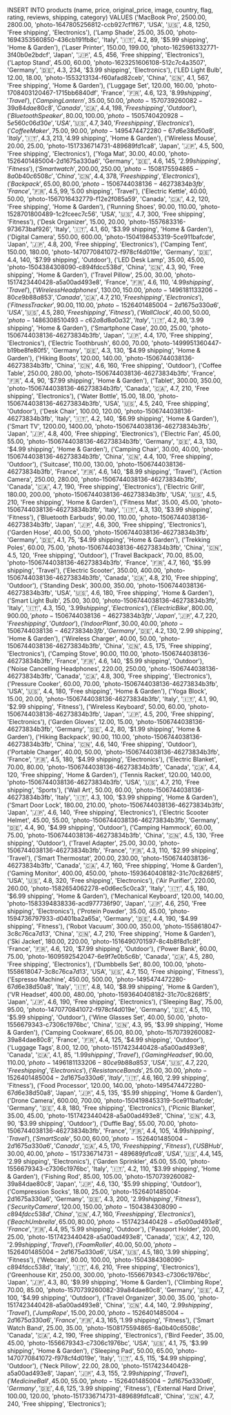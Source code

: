 INSERT INTO products (name, price, original_price, image, country, flag, rating, reviews, shipping, category) VALUES
('MacBook Pro', 2500.00, 2800.00, 'photo-1647805256812-ccb927cf1f67', 'USA', '🇺🇸', 4.8, 1250, 'Free shipping', 'Electronics'),
('Lamp Shade', 25.00, 35.00, 'photo-1694353560850-436cb191fb8c', 'Italy', '🇮🇹', 4.2, 89, '$5.99 shipping', 'Home & Garden'),
('Laser Printer', 150.00, 199.00, 'photo-1625961332771-3f40b0e2bdcf', 'Japan', '🇯🇵', 4.5, 456, 'Free shipping', 'Electronics'),
('Laptop Stand', 45.00, 60.00, 'photo-1623251606108-512c7c4a3507', 'Germany', '🇩🇪', 4.3, 234, '$3.99 shipping', 'Electronics'),
('LED Light Bulb', 12.00, 18.00, 'photo-1553213134-f60afad82ceb', 'China', '🇨🇳', 4.1, 567, 'Free shipping', 'Home & Garden'),
('Luggage Set', 120.00, 160.00, 'photo-1708403120467-1715bb6840df', 'France', '🇫🇷', 4.6, 123, '$8.99 shipping', 'Travel'),
('Camping Lantern', 35.00, 50.00, 'photo-1570739260082-39a84dae80c8', 'Canada', '🇨🇦', 4.4, 198, 'Free shipping', 'Outdoor'),
('Bluetooth Speaker', 80.00, 100.00, 'photo-1505740420928-5e560c06d30e', 'USA', '🇺🇸', 4.7, 340, 'Free shipping', 'Electronics'),
('Coffee Maker', 75.00, 90.00, 'photo-1495474472280-67d6e38d50a8', 'Italy', '🇮🇹', 4.3, 213, '$4.99 shipping', 'Home & Garden'),
('Wireless Mouse', 20.00, 25.00, 'photo-1517336714731-489689fd1ca8', 'Japan', '🇯🇵', 4.5, 500, 'Free shipping', 'Electronics'),
('Yoga Mat', 30.00, 40.00, 'photo-1526401485004-2d1675a330a6', 'Germany', '🇩🇪', 4.6, 145, '$2.99 shipping', 'Fitness'),
('Smartwatch', 200.00, 250.00, 'photo-1508175594865-8a0b40c6508c', 'China', '🇨🇳', 4.4, 378, 'Free shipping', 'Electronics'),
('Backpack', 65.00, 80.00, 'photo-1506744038136-46273834b3fb', 'France', '🇫🇷', 4.5, 99, '$5.00 shipping', 'Travel'),
('Electric Kettle', 40.00, 50.00, 'photo-1567016432779-f12e2f085a59', 'Canada', '🇨🇦', 4.2, 120, 'Free shipping', 'Home & Garden'),
('Running Shoes', 90.00, 110.00, 'photo-1528701800489-1c2fceec7c56', 'USA', '🇺🇸', 4.7, 300, 'Free shipping', 'Fitness'),
('Desk Organizer', 15.00, 20.00, 'photo-1557683316-973673baf926', 'Italy', '🇮🇹', 4.1, 60, '$3.99 shipping', 'Home & Garden'),
('Digital Camera', 550.00, 600.00, 'photo-1504198453319-5ce911bafcde', 'Japan', '🇯🇵', 4.8, 200, 'Free shipping', 'Electronics'),
('Camping Tent', 150.00, 180.00, 'photo-1470770841072-f978cf4d019e', 'Germany', '🇩🇪', 4.4, 140, '$7.99 shipping', 'Outdoor'),
('LED Desk Lamp', 35.00, 45.00, 'photo-1504384308090-c894fdcc538d', 'China', '🇨🇳', 4.3, 90, 'Free shipping', 'Home & Garden'),
('Travel Pillow', 25.00, 30.00, 'photo-1517423440428-a5a00ad493e8', 'France', '🇫🇷', 4.6, 110, '$4.99 shipping', 'Travel'),
('Wireless Headphones', 130.00, 150.00, 'photo-1496181133206-80ce9b88a853', 'Canada', '🇨🇦', 4.7, 210, 'Free shipping', 'Electronics'),
('Fitness Tracker', 90.00, 110.00, 'photo-1526401485004-2d1675a330a6', 'USA', '🇺🇸', 4.5, 280, 'Free shipping', 'Fitness'),
('Wall Clock', 40.00, 50.00, 'photo-1486308510493-c62a8d8a0a32', 'Italy', '🇮🇹', 4.2, 80, '$3.99 shipping', 'Home & Garden'),
('Smartphone Case', 20.00, 25.00, 'photo-1506744038136-46273834b3fb', 'Japan', '🇯🇵', 4.4, 170, 'Free shipping', 'Electronics'),
('Electric Toothbrush', 60.00, 70.00, 'photo-1499951360447-b19be8fe80f5', 'Germany', '🇩🇪', 4.3, 130, '$4.99 shipping', 'Home & Garden'),
('Hiking Boots', 120.00, 140.00, 'photo-1506744038136-46273834b3fb', 'China', '🇨🇳', 4.6, 160, 'Free shipping', 'Outdoor'),
('Coffee Table', 250.00, 280.00, 'photo-1506744038136-46273834b3fb', 'France', '🇫🇷', 4.4, 90, '$7.99 shipping', 'Home & Garden'),
('Tablet', 300.00, 350.00, 'photo-1506744038136-46273834b3fb', 'Canada', '🇨🇦', 4.7, 210, 'Free shipping', 'Electronics'),
('Water Bottle', 15.00, 18.00, 'photo-1506744038136-46273834b3fb', 'USA', '🇺🇸', 4.5, 240, 'Free shipping', 'Outdoor'),
('Desk Chair', 100.00, 120.00, 'photo-1506744038136-46273834b3fb', 'Italy', '🇮🇹', 4.2, 140, '$6.99 shipping', 'Home & Garden'),
('Smart TV', 1200.00, 1400.00, 'photo-1506744038136-46273834b3fb', 'Japan', '🇯🇵', 4.8, 400, 'Free shipping', 'Electronics'),
('Electric Fan', 45.00, 55.00, 'photo-1506744038136-46273834b3fb', 'Germany', '🇩🇪', 4.3, 130, '$4.99 shipping', 'Home & Garden'),
('Camping Chair', 30.00, 40.00, 'photo-1506744038136-46273834b3fb', 'China', '🇨🇳', 4.4, 100, 'Free shipping', 'Outdoor'),
('Suitcase', 110.00, 130.00, 'photo-1506744038136-46273834b3fb', 'France', '🇫🇷', 4.6, 140, '$8.99 shipping', 'Travel'),
('Action Camera', 250.00, 280.00, 'photo-1506744038136-46273834b3fb', 'Canada', '🇨🇦', 4.7, 190, 'Free shipping', 'Electronics'),
('Electric Grill', 180.00, 200.00, 'photo-1506744038136-46273834b3fb', 'USA', '🇺🇸', 4.5, 210, 'Free shipping', 'Home & Garden'),
('Fitness Mat', 35.00, 45.00, 'photo-1506744038136-46273834b3fb', 'Italy', '🇮🇹', 4.3, 130, '$3.99 shipping', 'Fitness'),
('Bluetooth Earbuds', 90.00, 110.00, 'photo-1506744038136-46273834b3fb', 'Japan', '🇯🇵', 4.6, 300, 'Free shipping', 'Electronics'),
('Garden Hose', 40.00, 50.00, 'photo-1506744038136-46273834b3fb', 'Germany', '🇩🇪', 4.1, 75, '$4.99 shipping', 'Home & Garden'),
('Trekking Poles', 60.00, 75.00, 'photo-1506744038136-46273834b3fb', 'China', '🇨🇳', 4.5, 120, 'Free shipping', 'Outdoor'),
('Travel Backpack', 70.00, 85.00, 'photo-1506744038136-46273834b3fb', 'France', '🇫🇷', 4.7, 160, '$5.99 shipping', 'Travel'),
('Electric Scooter', 350.00, 400.00, 'photo-1506744038136-46273834b3fb', 'Canada', '🇨🇦', 4.8, 210, 'Free shipping', 'Outdoor'),
('Standing Desk', 300.00, 350.00, 'photo-1506744038136-46273834b3fb', 'USA', '🇺🇸', 4.6, 180, 'Free shipping', 'Home & Garden'),
('Smart Light Bulb', 25.00, 30.00, 'photo-1506744038136-46273834b3fb', 'Italy', '🇮🇹', 4.3, 150, '$3.99 shipping', 'Electronics'),
('Electric Bike', 800.00, 900.00, 'photo-1506744038136-46273834b3fb', 'Japan', '🇯🇵', 4.7, 220, 'Free shipping', 'Outdoor'),
('Indoor Plant', 30.00, 40.00, 'photo-1506744038136-46273834b3fb', 'Germany', '🇩🇪', 4.2, 130, '$2.99 shipping', 'Home & Garden'),
('Wireless Charger', 40.00, 50.00, 'photo-1506744038136-46273834b3fb', 'China', '🇨🇳', 4.5, 175, 'Free shipping', 'Electronics'),
('Camping Stove', 90.00, 110.00, 'photo-1506744038136-46273834b3fb', 'France', '🇫🇷', 4.6, 140, '$5.99 shipping', 'Outdoor'),
('Noise Cancelling Headphones', 220.00, 250.00, 'photo-1506744038136-46273834b3fb', 'Canada', '🇨🇦', 4.8, 300, 'Free shipping', 'Electronics'),
('Pressure Cooker', 60.00, 70.00, 'photo-1506744038136-46273834b3fb', 'USA', '🇺🇸', 4.4, 180, 'Free shipping', 'Home & Garden'),
('Yoga Block', 15.00, 20.00, 'photo-1506744038136-46273834b3fb', 'Italy', '🇮🇹', 4.1, 90, '$2.99 shipping', 'Fitness'),
('Wireless Keyboard', 50.00, 60.00, 'photo-1506744038136-46273834b3fb', 'Japan', '🇯🇵', 4.5, 200, 'Free shipping', 'Electronics'),
('Garden Gloves', 12.00, 15.00, 'photo-1506744038136-46273834b3fb', 'Germany', '🇩🇪', 4.2, 80, '$1.99 shipping', 'Home & Garden'),
('Hiking Backpack', 90.00, 110.00, 'photo-1506744038136-46273834b3fb', 'China', '🇨🇳', 4.6, 140, 'Free shipping', 'Outdoor'),
('Portable Charger', 40.00, 50.00, 'photo-1506744038136-46273834b3fb', 'France', '🇫🇷', 4.5, 180, '$4.99 shipping', 'Electronics'),
('Electric Blanket', 70.00, 80.00, 'photo-1506744038136-46273834b3fb', 'Canada', '🇨🇦', 4.4, 120, 'Free shipping', 'Home & Garden'),
('Tennis Racket', 120.00, 140.00, 'photo-1506744038136-46273834b3fb', 'USA', '🇺🇸', 4.7, 210, 'Free shipping', 'Sports'),
('Wall Art', 50.00, 60.00, 'photo-1506744038136-46273834b3fb', 'Italy', '🇮🇹', 4.3, 100, '$3.99 shipping', 'Home & Garden'),
('Smart Door Lock', 180.00, 210.00, 'photo-1506744038136-46273834b3fb', 'Japan', '🇯🇵', 4.6, 140, 'Free shipping', 'Electronics'),
('Electric Scooter Helmet', 45.00, 55.00, 'photo-1506744038136-46273834b3fb', 'Germany', '🇩🇪', 4.4, 90, '$4.99 shipping', 'Outdoor'),
('Camping Hammock', 60.00, 75.00, 'photo-1506744038136-46273834b3fb', 'China', '🇨🇳', 4.5, 130, 'Free shipping', 'Outdoor'),
('Travel Adapter', 25.00, 30.00, 'photo-1506744038136-46273834b3fb', 'France', '🇫🇷', 4.3, 110, '$2.99 shipping', 'Travel'),
('Smart Thermostat', 200.00, 230.00, 'photo-1506744038136-46273834b3fb', 'Canada', '🇨🇦', 4.7, 160, 'Free shipping', 'Home & Garden'),
('Gaming Monitor', 400.00, 450.00, 'photo-1593640408182-31c70c8268f5', 'USA', '🇺🇸', 4.8, 320, 'Free shipping', 'Electronics'),
('Air Purifier', 220.00, 260.00, 'photo-1582654062278-e0d6ec5c0ca3', 'Italy', '🇮🇹', 4.5, 180, '$6.99 shipping', 'Home & Garden'),
('Mechanical Keyboard', 120.00, 140.00, 'photo-1583394838336-acd977736f90', 'Japan', '🇯🇵', 4.6, 250, 'Free shipping', 'Electronics'),
('Protein Powder', 35.00, 45.00, 'photo-1594736797933-d0401ba2a65a', 'Germany', '🇩🇪', 4.4, 190, '$4.99 shipping', 'Fitness'),
('Robot Vacuum', 300.00, 350.00, 'photo-1558618047-3c8c76ca7d13', 'China', '🇨🇳', 4.7, 210, 'Free shipping', 'Home & Garden'),
('Ski Jacket', 180.00, 220.00, 'photo-1516490701597-8c4b8f8d1c8f', 'France', '🇫🇷', 4.6, 120, '$7.99 shipping', 'Outdoor'),
('Power Bank', 60.00, 75.00, 'photo-1609592542047-6e9f7e0b5c6b', 'Canada', '🇨🇦', 4.5, 280, 'Free shipping', 'Electronics'),
('Dumbbells Set', 80.00, 100.00, 'photo-1558618047-3c8c76ca7d13', 'USA', '🇺🇸', 4.7, 150, 'Free shipping', 'Fitness'),
('Espresso Machine', 450.00, 500.00, 'photo-1495474472280-67d6e38d50a8', 'Italy', '🇮🇹', 4.8, 140, '$8.99 shipping', 'Home & Garden'),
('VR Headset', 400.00, 480.00, 'photo-1593640408182-31c70c8268f5', 'Japan', '🇯🇵', 4.6, 190, 'Free shipping', 'Electronics'),
('Sleeping Bag', 75.00, 95.00, 'photo-1470770841072-f978cf4d019e', 'Germany', '🇩🇪', 4.5, 110, '$5.99 shipping', 'Outdoor'),
('Wine Glasses Set', 40.00, 50.00, 'photo-1556679343-c7306c1976bc', 'China', '🇨🇳', 4.3, 95, '$3.99 shipping', 'Home & Garden'),
('Camping Cookware', 65.00, 80.00, 'photo-1570739260082-39a84dae80c8', 'France', '🇫🇷', 4.4, 125, '$4.99 shipping', 'Outdoor'),
('Luggage Tags', 8.00, 12.00, 'photo-1517423440428-a5a00ad493e8', 'Canada', '🇨🇦', 4.1, 85, '$1.99 shipping', 'Travel'),
('Gaming Headset', 90.00, 110.00, 'photo-1496181133206-80ce9b88a853', 'USA', '🇺🇸', 4.7, 220, 'Free shipping', 'Electronics'),
('Resistance Bands', 25.00, 30.00, 'photo-1526401485004-2d1675a330a6', 'Italy', '🇮🇹', 4.6, 160, '$2.99 shipping', 'Fitness'),
('Food Processor', 120.00, 140.00, 'photo-1495474472280-67d6e38d50a8', 'Japan', '🇯🇵', 4.5, 135, '$5.99 shipping', 'Home & Garden'),
('Drone Camera', 600.00, 700.00, 'photo-1504198453319-5ce911bafcde', 'Germany', '🇩🇪', 4.8, 180, 'Free shipping', 'Electronics'),
('Picnic Blanket', 35.00, 45.00, 'photo-1517423440428-a5a00ad493e8', 'China', '🇨🇳', 4.3, 90, '$3.99 shipping', 'Outdoor'),
('Duffle Bag', 55.00, 70.00, 'photo-1506744038136-46273834b3fb', 'France', '🇫🇷', 4.4, 105, '$4.99 shipping', 'Travel'),
('Smart Scale', 50.00, 60.00, 'photo-1526401485004-2d1675a330a6', 'Canada', '🇨🇦', 4.5, 170, 'Free shipping', 'Fitness'),
('USB Hub', 30.00, 40.00, 'photo-1517336714731-489689fd1ca8', 'USA', '🇺🇸', 4.4, 145, '$2.99 shipping', 'Electronics'),
('Garden Sprinkler', 45.00, 55.00, 'photo-1556679343-c7306c1976bc', 'Italy', '🇮🇹', 4.2, 110, '$3.99 shipping', 'Home & Garden'),
('Fishing Rod', 85.00, 105.00, 'photo-1570739260082-39a84dae80c8', 'Japan', '🇯🇵', 4.6, 130, '$5.99 shipping', 'Outdoor'),
('Compression Socks', 18.00, 25.00, 'photo-1526401485004-2d1675a330a6', 'Germany', '🇩🇪', 4.3, 200, '$2.99 shipping', 'Fitness'),
('Security Camera', 120.00, 150.00, 'photo-1504384308090-c894fdcc538d', 'China', '🇨🇳', 4.7, 160, 'Free shipping', 'Electronics'),
('Beach Umbrella', 65.00, 80.00, 'photo-1517423440428-a5a00ad493e8', 'France', '🇫🇷', 4.4, 95, '$5.99 shipping', 'Outdoor'),
('Passport Holder', 20.00, 25.00, 'photo-1517423440428-a5a00ad493e8', 'Canada', '🇨🇦', 4.2, 120, '$2.99 shipping', 'Travel'),
('Foam Roller', 40.00, 50.00, 'photo-1526401485004-2d1675a330a6', 'USA', '🇺🇸', 4.5, 180, '$3.99 shipping', 'Fitness'),
('Webcam', 80.00, 100.00, 'photo-1504384308090-c894fdcc538d', 'Italy', '🇮🇹', 4.6, 210, 'Free shipping', 'Electronics'),
('Greenhouse Kit', 250.00, 300.00, 'photo-1556679343-c7306c1976bc', 'Japan', '🇯🇵', 4.3, 80, '$9.99 shipping', 'Home & Garden'),
('Climbing Rope', 70.00, 85.00, 'photo-1570739260082-39a84dae80c8', 'Germany', '🇩🇪', 4.7, 100, '$4.99 shipping', 'Outdoor'),
('Travel Organizer', 30.00, 35.00, 'photo-1517423440428-a5a00ad493e8', 'China', '🇨🇳', 4.4, 140, '$2.99 shipping', 'Travel'),
('Jump Rope', 15.00, 20.00, 'photo-1526401485004-2d1675a330a6', 'France', '🇫🇷', 4.3, 165, '$1.99 shipping', 'Fitness'),
('Smart Watch Band', 25.00, 35.00, 'photo-1508175594865-8a0b40c6508c', 'Canada', '🇨🇦', 4.2, 190, 'Free shipping', 'Electronics'),
('Bird Feeder', 35.00, 45.00, 'photo-1556679343-c7306c1976bc', 'USA', '🇺🇸', 4.1, 75, '$3.99 shipping', 'Home & Garden'),
('Sleeping Pad', 50.00, 65.00, 'photo-1470770841072-f978cf4d019e', 'Italy', '🇮🇹', 4.5, 115, '$4.99 shipping', 'Outdoor'),
('Neck Pillow', 22.00, 28.00, 'photo-1517423440428-a5a00ad493e8', 'Japan', '🇯🇵', 4.3, 155, '$2.99 shipping', 'Travel'),
('Medicine Ball', 45.00, 55.00, 'photo-1526401485004-2d1675a330a6', 'Germany', '🇩🇪', 4.6, 125, '$3.99 shipping', 'Fitness'),
('External Hard Drive', 100.00, 120.00, 'photo-1517336714731-489689fd1ca8', 'China', '🇨🇳', 4.7, 240, 'Free shipping', 'Electronics');
